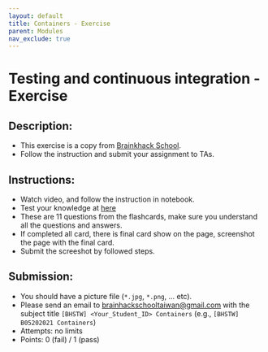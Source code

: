 ```yaml
---
layout: default
title: Containers - Exercise
parent: Modules
nav_exclude: true
---
```


# Testing and continuous integration - Exercise

## Description:

- This exercise is a copy from [Brainkhack School](https://school.brainhackmtl.org/modules/containers/).
- Follow the instruction and submit your assignment to TAs.

## Instructions:

- Watch video, and follow the instruction in notebook.
- Test your knowledge at [here](https://flashcards.wizardzines.com/container-basics/)
- These are 11 questions from the flashcards, make sure you understand all the questions and answers.
- If completed all card, there is final card show on the page, screenshot the page with the final card.
- Submit the screeshot by followed steps.

## Submission:

- You should have a picture file (`*.jpg`, `*.png`, ... etc).
- Please send an email to brainhackschooltaiwan@gmail.com with the subject title `[BHSTW] <Your_Student_ID> Containers` (e.g., `[BHSTW] B05202021 Containers`) 
- Attempts: no limits
- Points: 0 (fail) / 1 (pass)
